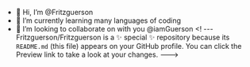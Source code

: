 - 👋 Hi, I’m @Fritzguerson  
- 🌱 I’m currently learning many languages of coding 
- 💞️ I’m looking to collaborate on with you
@iamGuerson
<! ---
Fritzguerson/Fritzguerson is a ✨ special ✨ repository because its `README.md` (this file) appears on your GitHub profile.
You can click the Preview link to take a look at your changes.
--->
